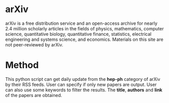 # arXiv
arXiv is a free distribution service and an open-access archive for nearly 2.4 million scholarly articles in the fields of physics, 
mathematics, computer science, quantitative biology, quantitative finance, statistics, electrical engineering and systems science, 
and economics. Materials on this site are not peer-reviewed by arXiv.

# Method
This python script can get daily update from the **hep-ph** category of arXiv by their RSS feeds. 
User can specify if only new papers are output. 
User can also use some keywords to filter the results.
The **title**, **authors** and **link** of the papers are obtained.
